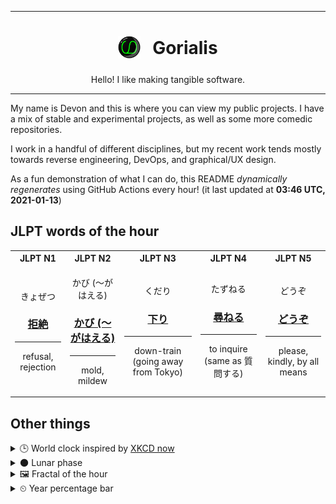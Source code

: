 ***

<h1 align="center">
<sub>
    <img src="readme/resources/avatar.png" height="36">
</sub>
&nbsp;
Gorialis
</h1>
<p align="center">
Hello! I like making tangible software.
</p>

***

My name is Devon and this is where you can view my public projects. I have a mix of stable and experimental projects, as well as some more comedic repositories.

I work in a handful of different disciplines, but my recent work tends mostly towards reverse engineering, DevOps, and graphical/UX design.

As a fun demonstration of what I can do, this README *dynamically regenerates* using GitHub Actions every hour! (it last updated at **03:46 UTC, 2021-01-13**)

<h2>JLPT words of the hour</h2>
<table>
    <tr>
        <th>JLPT N1</th>
        <th>JLPT N2</th>
        <th>JLPT N3</th>
        <th>JLPT N4</th>
        <th>JLPT N5</th>
    </tr>
    <tr>
        <td>
            <p align="center">きょぜつ</p>
            <h3 align="center"><b><a href="https://jisho.org/search/%E6%8B%92%E7%B5%B6">拒絶</a></b></h3>
            <hr>
            <p align="center">refusal,<wbr> rejection</p>
        </td>
        <td>
            <p align="center">かび (～がはえる)</p>
            <h3 align="center"><b><a href="https://jisho.org/search/%E3%81%8B%E3%81%B3%20%28%EF%BD%9E%E3%81%8C%E3%81%AF%E3%81%88%E3%82%8B%29">かび (～がはえる)</a></b></h3>
            <hr>
            <p align="center">mold,<wbr> mildew</p>
        </td>
        <td>
            <p align="center">くだり</p>
            <h3 align="center"><b><a href="https://jisho.org/search/%E4%B8%8B%E3%82%8A">下り</a></b></h3>
            <hr>
            <p align="center">down-train (going away from Tokyo)</p>
        </td>
        <td>
            <p align="center">たずねる</p>
            <h3 align="center"><b><a href="https://jisho.org/search/%E5%B0%8B%E3%81%AD%E3%82%8B">尋ねる</a></b></h3>
            <hr>
            <p align="center">to inquire (same as 質問する)</p>
        </td>
        <td>
            <p align="center">どうぞ</p>
            <h3 align="center"><b><a href="https://jisho.org/search/%E3%81%A9%E3%81%86%E3%81%9E">どうぞ</a></b></h3>
            <hr>
            <p align="center">please,<wbr> kindly,<wbr> by all means</p>
        </td>
    </tr>
</table>

<h2>Other things</h2>
<details>
<summary>🕒  World clock inspired by <a href="https://xkcd.com/now">XKCD now</a></summary>

> <img src="generated/now.png" width="512">

</details>
<details>
<summary>🌑 Lunar phase</summary>

The moon is approximately 1.87% through its phase (New Moon).

</details>
<details>
<summary>&#x1f5bc; Fractal of the hour</summary>

> <img src="generated/fractal.png" width="512">

</details>
<details>
<summary>&#x23f2; Year percentage bar</summary>
<pre><code>2021 [▁▁▁▁▁▁▁▁▁▁▁▁▁▁▁▁▁▁▁▁] 3.33%</code></pre>
</details>

